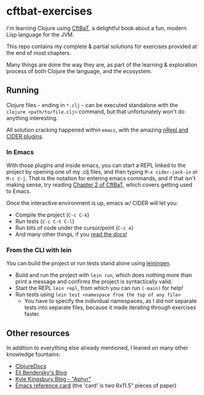 # cftbat-exercises

I'm learning Clojure using [CftBaT](https://www.braveclojure.com/clojure-for-the-brave-and-true/),
a delightful book about a fun, modern Lisp language for the JVM.

This repo contains my complete & partial solutions for exercises provided
at the end of most chapters.

Many things are done the way they are, as part of the learning & exploration process
of both Clojure the language, and the ecosystem.

## Running

Clojure files - ending in `*.clj` - can be executed standalone with the
`clojure <path/to/file.clj>` command, but that unfortunately won't do anything
interesting.

All solution cracking happened within `emacs`, with
the amazing [nRepl and CIDER plugins](https://github.com/clojure-emacs/cider).

### In Emacs

With those plugins and inside emacs, you can start a REPL linked to the project
by opening one of my .clj files, and then typing `M-x cider-jack-in` or `M-c C-j`.
That is the notation for entering emacs commands, and if that isn't making sense,
try reading [Chapter 2 of CftBaT](https://www.braveclojure.com/basic-emacs/),
which covers getting used to Emacs.

Once the interactive environment is up, emacs w/ CIDER will let you:
* Compile the project (`C-c C-k`)
* Run tests (`C-c C-t C-l`)
* Run bits of code under the cursor/point (`C-c e`)
* And many other things, if you [read the docs!](https://cider.readthedocs.io/)

### From the CLI with lein

You can build the project or run tests stand alone using
[leiningen](https://leiningen.org/).

* Build and run the project with `lein run`, which does nothing more than
  print a message and confirms the project is syntactically valid.
* Start the REPL `lein repl`, from which you can run `(-main)` for help!
* Run tests using `lein test <namespace from the top of any file>`
    * You have to specify the individual namespaces, as I did not separate tests
    into separate files, because it made iterating through exercises faster.

## Other resources

In addition to everything else already mentioned, I leaned on many other
knowledge fountains:
* [ClojureDocs](https://clojuredocs.org/)
* [Eli Bendersky's Blog](https://eli.thegreenplace.net/archives/all)
* [Kyle Kingsbury Blog - "Aphyr"](https://aphyr.com/tags/Clojure)
* [Emacs reference card](https://www.gnu.org/software/emacs/refcards/pdf/refcard.pdf) (the 'card' is two 8x11.5" pieces of paper)

